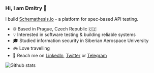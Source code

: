### Hi, I am Dmitry 👋

I build [Schemathesis.io](https://schemathesis.io/) - a platform for spec-based API testing.

- 🌐 Based in Prague, Czech Republic 🇨🇿
- 💡 Interested in software testing & building reliable systems
- 🎓 Studied information security in Siberian Aerospace University
- 🚲 Love travelling
- 👋 Reach me on [LinkedIn](https://www.linkedin.com/in/dmitry-dygalo/), [Twitter](https://twitter.com/Stranger6667) or [Telegram](https://t.me/Stranger6667)

![Github stats](https://github-readme-stats.vercel.app/api?username=stranger6667&show_icons=true&hide_title=true&hide_border=true&hide_rank=true&hide=contribs)
